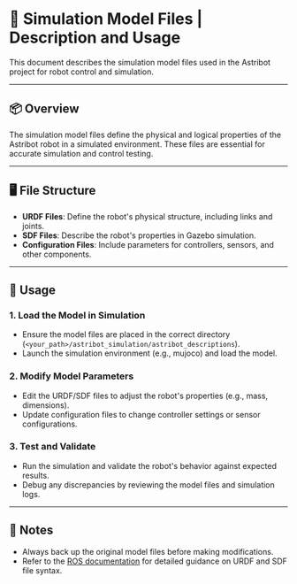 # 🤖 **Simulation Model Files** | Description and Usage

This document describes the simulation model files used in the Astribot project for robot control and simulation.

---

## 📦 Overview

The simulation model files define the physical and logical properties of the Astribot robot in a simulated environment. These files are essential for accurate simulation and control testing.

---

## 🖥️ File Structure

- **URDF Files**: Define the robot's physical structure, including links and joints.
- **SDF Files**: Describe the robot's properties in Gazebo simulation.
- **Configuration Files**: Include parameters for controllers, sensors, and other components.

---

## 🚀 Usage

### 1. Load the Model in Simulation
- Ensure the model files are placed in the correct directory (`<your_path>/astribot_simulation/astribot_descriptions`).
- Launch the simulation environment (e.g., mujoco) and load the model.

### 2. Modify Model Parameters
- Edit the URDF/SDF files to adjust the robot's properties (e.g., mass, dimensions).
- Update configuration files to change controller settings or sensor configurations.

### 3. Test and Validate
- Run the simulation and validate the robot's behavior against expected results.
- Debug any discrepancies by reviewing the model files and simulation logs.

---

## 📝 Notes
- Always back up the original model files before making modifications.
- Refer to the [ROS documentation](http://wiki.ros.org/urdf) for detailed guidance on URDF and SDF file syntax.
